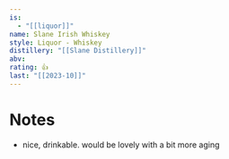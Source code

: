 ```yaml
---
is:
  - "[[liquor]]"
name: Slane Irish Whiskey
style: Liquor - Whiskey
distillery: "[[Slane Distillery]]"
abv: 
rating: 👍
last: "[[2023-10]]"
---
```


# Notes
- nice, drinkable. would be lovely with a bit more aging
